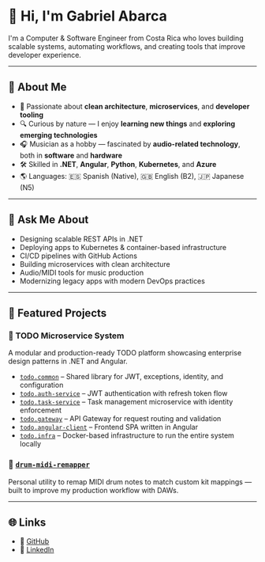 # 👋 Hi, I'm Gabriel Abarca

I'm a Computer & Software Engineer from Costa Rica who loves building scalable systems, automating workflows, and creating tools that improve developer experience.

---

## 💼 About Me

- 🧠 Passionate about **clean architecture**, **microservices**, and **developer tooling**
- 🔍 Curious by nature — I enjoy **learning new things** and **exploring emerging technologies**
- 🎧 Musician as a hobby — fascinated by **audio-related technology**, both in **software** and **hardware**
- 🛠 Skilled in **.NET**, **Angular**, **Python**, **Kubernetes**, and **Azure**
- 🌎 Languages: 🇪🇸 Spanish (Native), 🇬🇧 English (B2), 🇯🇵 Japanese (N5)

---

## 💬 Ask Me About

- Designing scalable REST APIs in .NET  
- Deploying apps to Kubernetes & container-based infrastructure  
- CI/CD pipelines with GitHub Actions  
- Building microservices with clean architecture  
- Audio/MIDI tools for music production  
- Modernizing legacy apps with modern DevOps practices

---

## 🚀 Featured Projects

### 🧱 TODO Microservice System  
A modular and production-ready TODO platform showcasing enterprise design patterns in .NET and Angular.

- [`todo.common`](https://github.com/Abstractize/todo.common) – Shared library for JWT, exceptions, identity, and configuration  
- [`todo.auth-service`](https://github.com/Abstractize/todo.auth-service) – JWT authentication with refresh token flow  
- [`todo.task-service`](https://github.com/Abstractize/todo.task-service) – Task management microservice with identity enforcement  
- [`todo.gateway`](https://github.com/Abstractize/todo.gateway) – API Gateway for request routing and validation  
- [`todo.angular-client`](https://github.com/Abstractize/todo.angular-client) – Frontend SPA written in Angular  
- [`todo.infra`](https://github.com/Abstractize/todo.infra) – Docker-based infrastructure to run the entire system locally

### 🥁 [`drum-midi-remapper`](https://github.com/Abstractize/drum-midi-remapper)  
Personal utility to remap MIDI drum notes to match custom kit mappings — built to improve my production workflow with DAWs.

---

## 🌐 Links

- 🐙 [GitHub](https://github.com/Abstractize)
- 🔗 [LinkedIn](https://www.linkedin.com/in/gabriel-abarca-aguilar-832900190/)
